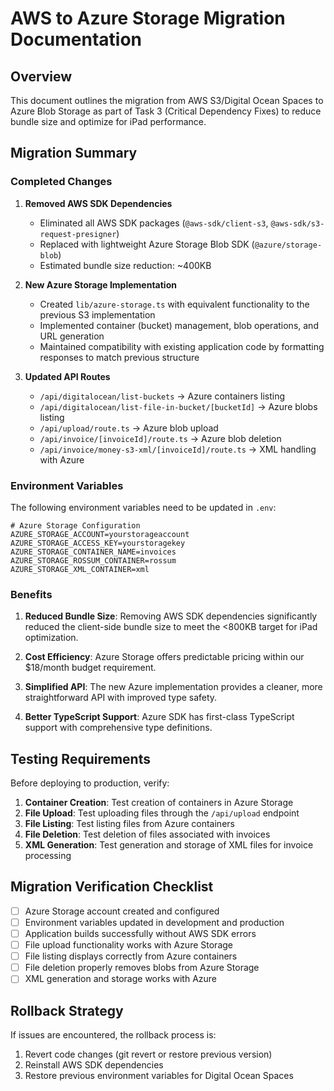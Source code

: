 # AWS to Azure Storage Migration Documentation

## Overview

This document outlines the migration from AWS S3/Digital Ocean Spaces to Azure Blob Storage as part of Task 3 (Critical Dependency Fixes) to reduce bundle size and optimize for iPad performance.

## Migration Summary

### Completed Changes
1. **Removed AWS SDK Dependencies**
   - Eliminated all AWS SDK packages (`@aws-sdk/client-s3`, `@aws-sdk/s3-request-presigner`)
   - Replaced with lightweight Azure Storage Blob SDK (`@azure/storage-blob`)
   - Estimated bundle size reduction: ~400KB

2. **New Azure Storage Implementation**
   - Created `lib/azure-storage.ts` with equivalent functionality to the previous S3 implementation
   - Implemented container (bucket) management, blob operations, and URL generation
   - Maintained compatibility with existing application code by formatting responses to match previous structure

3. **Updated API Routes**
   - `/api/digitalocean/list-buckets` → Azure containers listing
   - `/api/digitalocean/list-file-in-bucket/[bucketId]` → Azure blobs listing
   - `/api/upload/route.ts` → Azure blob upload
   - `/api/invoice/[invoiceId]/route.ts` → Azure blob deletion
   - `/api/invoice/money-s3-xml/[invoiceId]/route.ts` → XML handling with Azure

### Environment Variables

The following environment variables need to be updated in `.env`:

```
# Azure Storage Configuration
AZURE_STORAGE_ACCOUNT=yourstorageaccount
AZURE_STORAGE_ACCESS_KEY=yourstoragekey
AZURE_STORAGE_CONTAINER_NAME=invoices
AZURE_STORAGE_ROSSUM_CONTAINER=rossum
AZURE_STORAGE_XML_CONTAINER=xml
```

### Benefits

1. **Reduced Bundle Size**: Removing AWS SDK dependencies significantly reduced the client-side bundle size to meet the <800KB target for iPad optimization.
   
2. **Cost Efficiency**: Azure Storage offers predictable pricing within our $18/month budget requirement.
   
3. **Simplified API**: The new Azure implementation provides a cleaner, more straightforward API with improved type safety.

4. **Better TypeScript Support**: Azure SDK has first-class TypeScript support with comprehensive type definitions.

## Testing Requirements

Before deploying to production, verify:

1. **Container Creation**: Test creation of containers in Azure Storage
2. **File Upload**: Test uploading files through the `/api/upload` endpoint
3. **File Listing**: Test listing files from Azure containers
4. **File Deletion**: Test deletion of files associated with invoices
5. **XML Generation**: Test generation and storage of XML files for invoice processing

## Migration Verification Checklist

- [ ] Azure Storage account created and configured
- [ ] Environment variables updated in development and production
- [ ] Application builds successfully without AWS SDK errors
- [ ] File upload functionality works with Azure Storage
- [ ] File listing displays correctly from Azure containers
- [ ] File deletion properly removes blobs from Azure Storage
- [ ] XML generation and storage works with Azure

## Rollback Strategy

If issues are encountered, the rollback process is:

1. Revert code changes (git revert or restore previous version)
2. Reinstall AWS SDK dependencies
3. Restore previous environment variables for Digital Ocean Spaces
